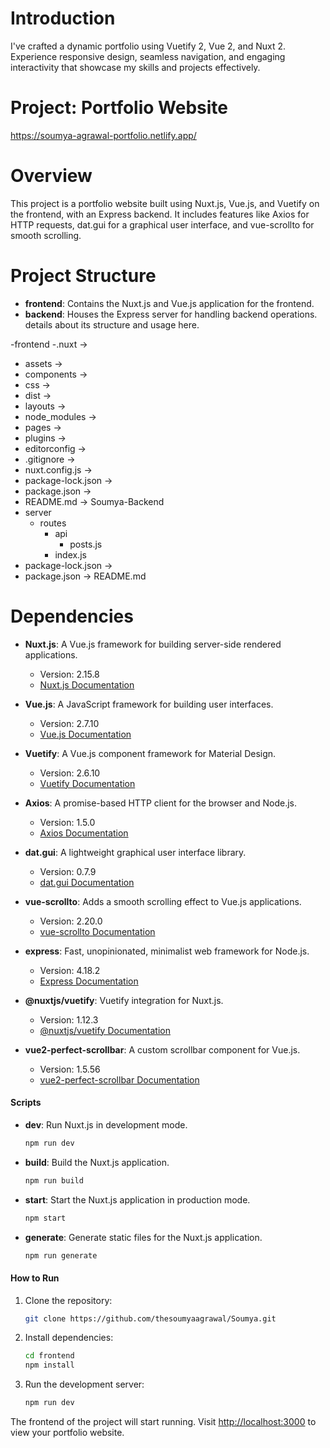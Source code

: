# Introduction
I've crafted a dynamic portfolio using Vuetify 2, Vue 2, and Nuxt 2. Experience responsive design, seamless navigation, and engaging interactivity that showcase my skills and projects effectively.

# Project: Portfolio Website
https://soumya-agrawal-portfolio.netlify.app/
# Overview

This project is a portfolio website built using Nuxt.js, Vue.js, and Vuetify on the frontend, with an Express backend. It includes features like Axios for HTTP requests, dat.gui for a graphical user interface, and vue-scrollto for smooth scrolling.

# Project Structure

- **frontend**: Contains the Nuxt.js and Vue.js application for the frontend.
- **backend**: Houses the Express server for handling backend operations.
details about its structure and usage here.

-frontend
   -.nuxt ->
   - assets ->
   - components ->
   - css ->
   - dist ->
   - layouts ->
   - node_modules ->
   - pages ->
   - plugins ->
   - editorconfig ->
   - .gitignore ->
   - nuxt.config.js ->
   - package-lock.json ->
   - package.json ->
   - README.md ->
Soumya-Backend
   - server
       - routes
          - api
             - posts.js
          - index.js
   - package-lock.json ->
   - package.json ->
README.md

# Dependencies

- **Nuxt.js**: A Vue.js framework for building server-side rendered applications.
  - Version: 2.15.8
  - [Nuxt.js Documentation](https://nuxtjs.org/)

- **Vue.js**: A JavaScript framework for building user interfaces.
  - Version: 2.7.10
  - [Vue.js Documentation](https://vuejs.org/)

- **Vuetify**: A Vue.js component framework for Material Design.
  - Version: 2.6.10
  - [Vuetify Documentation](https://vuetifyjs.com/)

- **Axios**: A promise-based HTTP client for the browser and Node.js.
  - Version: 1.5.0
  - [Axios Documentation](https://axios-http.com/)

- **dat.gui**: A lightweight graphical user interface library.
  - Version: 0.7.9
  - [dat.gui Documentation](https://github.com/dataarts/dat.gui)

- **vue-scrollto**: Adds a smooth scrolling effect to Vue.js applications.
  - Version: 2.20.0
  - [vue-scrollto Documentation](https://vue-scrollto.netlify.app/)

- **express**: Fast, unopinionated, minimalist web framework for Node.js.
  - Version: 4.18.2
  - [Express Documentation](https://expressjs.com/)

- **@nuxtjs/vuetify**: Vuetify integration for Nuxt.js.
  - Version: 1.12.3
  - [@nuxtjs/vuetify Documentation](https://github.com/nuxt-community/vuetify-module)

- **vue2-perfect-scrollbar**: A custom scrollbar component for Vue.js.
  - Version: 1.5.56
  - [vue2-perfect-scrollbar Documentation](https://github.com/mercs600/vue2-perfect-scrollbar)

#### Scripts

- **dev**: Run Nuxt.js in development mode.
  ```bash
  npm run dev
  ```

- **build**: Build the Nuxt.js application.
  ```bash
  npm run build
  ```

- **start**: Start the Nuxt.js application in production mode.
  ```bash
  npm start
  ```

- **generate**: Generate static files for the Nuxt.js application.
  ```bash
  npm run generate
  ```

#### How to Run

1. Clone the repository:
   ```bash
   git clone https://github.com/thesoumyaagrawal/Soumya.git
   ```

2. Install dependencies:
   ```bash
   cd frontend
   npm install
   ```

3. Run the development server:
   ```bash
   npm run dev
   ```

The frontend of the project will start running. 
Visit [http://localhost:3000](http://localhost:3000) to view your portfolio website.
